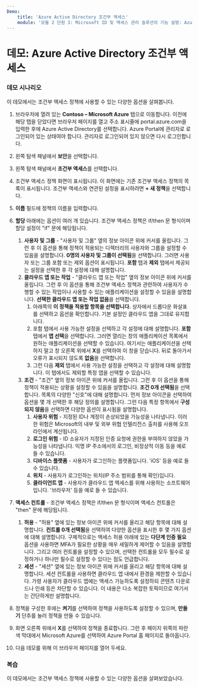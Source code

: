 ```yaml
---
Demo:
    title: 'Azure Active Directory 조건부 액세스'
    module: '모듈 2 단원 3: Microsoft ID 및 액세스 관리 솔루션의 기능 설명: Azure AD의 액세스 관리 기능 살펴보기'
---
```



# 데모: Azure Active Directory 조건부 액세스

### 데모 시나리오
이 데모에서는 조건부 액세스 정책에 사용할 수 있는 다양한 옵션을 살펴봅니다.

1. 브라우저에 열려 있는 **Contoso – Microsoft Azure** 탭으로 이동합니다. 이전에 해당 탭을 닫았다면 브라우저 페이지를 열고 주소 표시줄에 portal.azure.com을 입력한 후에 Azure Active Directory를 선택합니다. Azure Portal에 관리자로 로그인되어 있는 상태여야 합니다. 관리자로 로그인되어 있지 않으면 다시 로그인합니다.

1. 왼쪽 탐색 패널에서 **보안**을 선택합니다.

1. 왼쪽 탐색 패널에서 **조건부 액세스**를 선택합니다.

1. 조건부 액세스 정책 화면이 표시됩니다. 이 화면에는 기존 조건부 액세스 정책의 목록이 표시됩니다. 조건부 액세스와 연관된 설정을 표시하려면 **+ 새 정책**을 선택합니다.

1. **이름** 필드에 정책의 이름을 입력합니다.

1. **할당** 아래에는 옵션이 여러 개 있습니다.  조건부 액세스 정책은 if/then 문 형식이며 할당 설정이 "if" 문에 해당됩니다.
    1. **사용자 및 그룹** - "사용자 및 그룹" 옆의 정보 아이콘 위에 커서를 올립니다. 그런 후 이 옵션을 통해 정책이 적용되는 디렉터리의 사용자와 그룹을 설정할 수 있음을 설명합니다. **0명의 사용자 및 그룹이 선택됨**을 선택합니다.  그러면 사용자 또는 그룹 포함 또는 제외 옵션이 표시됩니다. **포함** 탭과 **제외** 탭에서 제공되는 설정을 선택한 후 각 설정에 대해 설명합니다.
    1. **클라우드 앱 또는 작업** - "클라우드 앱 또는 작업" 옆의 정보 아이콘 위에 커서를 올립니다. 그런 후 이 옵션을 통해 조건부 액세스 정책과 관련하여 사용자가 수행할 수 있는 작업이나 사용할 수 있는 애플리케이션을 설정할 수 있음을 설명합니다.  **선택한 클라우드 앱 또는 작업 없음**을 선택합니다.
        1. 아래쪽의 **이 정책을 적용할 항목을 선택합니다.** 상자에서 드롭다운 화살표를 선택하고 옵션을 확인합니다.  기본 설정인 클라우드 앱을 그대로 유지합니다.
        1. 포함 탭에서 사용 가능한 설정을 선택하고 각 설정에 대해 설명합니다. **포함** 탭에서 **앱 선택**을 선택합니다.  그러면 열리는 창의 애플리케이션 목록에서 원하는 애플리케이션을 선택할 수 있습니다.  여기서는 애플리케이션을 선택하지 말고 창 오른쪽 위에서 **X**를 선택하여 이 창을 닫습니다. 뒤로 돌아가서 오류가 표시되지 않도록 **없음**을 선택합니다.
        1. 그런 다음 **제외** 탭에서 사용 가능한 설정을 선택하고 각 설정에 대해 설명합니다.  이 탭에서도 제외할 특정 앱을 선택할 수 있습니다.
    1. **조건** - "조건" 옆의 정보 아이콘 위에 커서를 올립니다. 그런 후 이 옵션을 통해 정책이 적용되는 상황을 설정할 수 있음을 설명합니다. **조건 0개 선택됨**을 선택합니다. 목록의 다양한 "신호"에 대해 설명합니다.   먼저 정보 아이콘을 선택하여 옵션을 몇 개 선택한 후 해당 정의를 설명합니다. 그런 다음 특정 항목에서 **구성되지 않음**을 선택하면 다양한 옵션이 표시됨을 설명합니다.
        1. **사용자 위험** - 지정된 ID나 계정이 손상되었을 가능성을 나타냅니다. 이러한 위험은 Microsoft의 내부 및 외부 위협 인텔리전스 출처를 사용해 오프라인에서 계산됩니다.
        1. **로그인 위험** - ID 소유자가 지정된 인증 요청에 권한을 부여하지 않았을 가능성을 나타냅니다. 익명 IP 주소에서의 로그인, 비정상적 이동 등을 예로 들 수 있습니다.
        1. **디바이스 플랫폼** - 사용자가 로그인하는 플랫폼입니다. 'iOS' 등을 예로 들 수 있습니다.
        1. **위치** - 사용자가 로그인하는 위치(IP 주소 범위를 통해 확인)입니다.
        1. **클라이언트 앱** - 사용자가 클라우드 앱 액세스를 위해 사용하는 소프트웨어입니다. '브라우저' 등을 예로 들 수 있습니다.

1. **액세스 컨트롤** - 조건부 액세스 정책은 if/then 문 형식이며 액세스 컨트롤은 "then" 문에 해당됩니다.
    1. **허용** - "허용" 옆에 있는 정보 아이콘 위에 커서를 올리고 해당 항목에 대해 설명합니다.  **컨트롤 0개 선택됨**을 선택하여 다양한 옵션을 표시한 후  몇 가지 옵션에 대해 설명합니다.  구체적으로는 액세스 허용 아래에 있는 **다단계 인증 필요** 옵션을 사용하면 MFA가 필요한 상황을 매우 세밀하게 제어할 수 있음을 설명합니다.   그리고 여러 컨트롤을 설정할 수 있으며, 선택한 컨트롤을 모두 필수로 설정하거나 하나만 필수로 설정할 수 있다는 점도 언급합니다.
    1. **세션** - "세션" 옆에 있는 정보 아이콘 위에 커서를 올리고 해당 항목에 대해 설명합니다.  세션 컨트롤을 사용하면 클라우드 앱 내에서 환경을 제한할 수 있습니다.  가령 사용자가 클라우드 앱에는 액세스 가능하도록 설정하되 콘텐츠 다운로드나 인쇄 등은 차단할 수 있습니다.  이 내용은 다소 복잡한 토픽이므로 여기서는 간단하게만 설명합니다.

1. 정책을 구성한 후에는 **켜기**를 선택하여 정책을 사용하도록 설정할 수 있으며, **만들기** 단추를 눌러 정책을 만들 수 있습니다.

1. 화면 오른쪽 위에서 **X**를 선택하여 정책을 종료합니다. 그런 후 페이지 위쪽의 파란색 막대에서 Microsoft Azure를 선택하여 Azure Portal 홈 페이지로 돌아옵니다.

1. 다음 데모를 위해 이 브라우저 페이지를 열어 두세요.

### 복습

이 데모에서는 조건부 액세스 정책에 사용할 수 있는 다양한 옵션을 살펴보았습니다.
